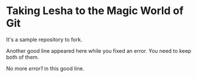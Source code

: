 # Taking Lesha to the Magic World of Git

It's a sample repository to fork.

Another good line appeared here while you fixed an error. You need to keep both of them.

No more *error1* in this good line.
